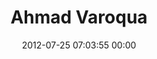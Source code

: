 ---
title: "Ahmad Varoqua"
date: 2012-07-25 07:03:55 00:00
permalink: /ahmadvaroqua
twitter: ""
likes: [1109]
id: 1257
gravatar: "http://www.gravatar.com/avatar/8a74238a273f59a0195764a73dee50b2"
---